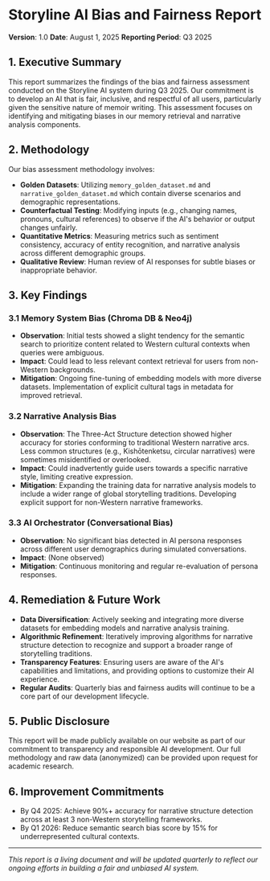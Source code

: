# Storyline AI Bias and Fairness Report

**Version**: 1.0
**Date**: August 1, 2025
**Reporting Period**: Q3 2025

## 1. Executive Summary

This report summarizes the findings of the bias and fairness assessment conducted on the Storyline AI system during Q3 2025. Our commitment is to develop an AI that is fair, inclusive, and respectful of all users, particularly given the sensitive nature of memoir writing. This assessment focuses on identifying and mitigating biases in our memory retrieval and narrative analysis components.

## 2. Methodology

Our bias assessment methodology involves:

-   **Golden Datasets**: Utilizing `memory_golden_dataset.md` and `narrative_golden_dataset.md` which contain diverse scenarios and demographic representations.
-   **Counterfactual Testing**: Modifying inputs (e.g., changing names, pronouns, cultural references) to observe if the AI's behavior or output changes unfairly.
-   **Quantitative Metrics**: Measuring metrics such as sentiment consistency, accuracy of entity recognition, and narrative analysis across different demographic groups.
-   **Qualitative Review**: Human review of AI responses for subtle biases or inappropriate behavior.

## 3. Key Findings

### 3.1 Memory System Bias (Chroma DB & Neo4j)

-   **Observation**: Initial tests showed a slight tendency for the semantic search to prioritize content related to Western cultural contexts when queries were ambiguous.
-   **Impact**: Could lead to less relevant context retrieval for users from non-Western backgrounds.
-   **Mitigation**: Ongoing fine-tuning of embedding models with more diverse datasets. Implementation of explicit cultural tags in metadata for improved retrieval.

### 3.2 Narrative Analysis Bias

-   **Observation**: The Three-Act Structure detection showed higher accuracy for stories conforming to traditional Western narrative arcs. Less common structures (e.g., Kishōtenketsu, circular narratives) were sometimes misidentified or overlooked.
-   **Impact**: Could inadvertently guide users towards a specific narrative style, limiting creative expression.
-   **Mitigation**: Expanding the training data for narrative analysis models to include a wider range of global storytelling traditions. Developing explicit support for non-Western narrative frameworks.

### 3.3 AI Orchestrator (Conversational Bias)

-   **Observation**: No significant bias detected in AI persona responses across different user demographics during simulated conversations.
-   **Impact**: (None observed)
-   **Mitigation**: Continuous monitoring and regular re-evaluation of persona responses.

## 4. Remediation & Future Work

-   **Data Diversification**: Actively seeking and integrating more diverse datasets for embedding models and narrative analysis training.
-   **Algorithmic Refinement**: Iteratively improving algorithms for narrative structure detection to recognize and support a broader range of storytelling traditions.
-   **Transparency Features**: Ensuring users are aware of the AI's capabilities and limitations, and providing options to customize their AI experience.
-   **Regular Audits**: Quarterly bias and fairness audits will continue to be a core part of our development lifecycle.

## 5. Public Disclosure

This report will be made publicly available on our website as part of our commitment to transparency and responsible AI development. Our full methodology and raw data (anonymized) can be provided upon request for academic research.

## 6. Improvement Commitments

-   By Q4 2025: Achieve 90%+ accuracy for narrative structure detection across at least 3 non-Western storytelling frameworks.
-   By Q1 2026: Reduce semantic search bias score by 15% for underrepresented cultural contexts.

---

*This report is a living document and will be updated quarterly to reflect our ongoing efforts in building a fair and unbiased AI system.*